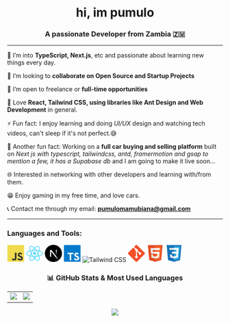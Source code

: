 <h1 align="center">hi, im pumulo</h1>
<h3 align="center">A passionate Developer from Zambia 🇿🇲</h3>

---

🌱 I’m into **TypeScript, Next.js**, etc and passionate about learning new things every day.

👯 I’m looking to **collaborate on Open Source and Startup Projects**

🤝 I’m open to freelance or **full-time opportunities**

💬 Love **React, Tailwind CSS, using libraries like Ant Design and Web Development** in general.

⚡ Fun fact: I enjoy learning and doing *UI/UX* design and watching tech videos, can't sleep if it's not perfect.😅

🤔 Another fun fact: Working on a **full car buying and selling platform** built on *Next js with typescript, tailwindcss, antd, framermotion and gsap to mention a few, it has a Supabase db* and I am going to make it live soon...

🌐 Interested in networking with other developers and learning with/from them.

😁 Enjoy gaming in my free time, and love cars.

📞 Contact me through my email: **pumulomamubiana@gmail.com**

---

<h3 align="left">Languages and Tools:</h3>
<p align="left"> 
  <img src="https://raw.githubusercontent.com/devicons/devicon/master/icons/javascript/javascript-original.svg" alt="JavaScript" width="40" height="40"/> 
  <img src="https://raw.githubusercontent.com/devicons/devicon/master/icons/react/react-original.svg" alt="React" width="40" height="40"/> 
  <img src="https://raw.githubusercontent.com/devicons/devicon/master/icons/nextjs/nextjs-original.svg" alt="Next.js" width="40" height="40"/>
  <img src="https://raw.githubusercontent.com/devicons/devicon/master/icons/typescript/typescript-original.svg" alt="TypeScript" width="40" height="40"/>
  <img src="https://www.vectorlogo.zone/logos/tailwindcss/tailwindcss-icon.svg" alt="Tailwind CSS" width="40" height="40"/>
  <img src="https://raw.githubusercontent.com/devicons/devicon/master/icons/git/git-original.svg" alt="Git" width="40" height="40"/> 
  <img src="https://raw.githubusercontent.com/devicons/devicon/master/icons/html5/html5-original.svg" alt="HTML" width="40" height="40"/> 
  <img src="https://raw.githubusercontent.com/devicons/devicon/master/icons/css3/css3-original.svg" alt="CSS" width="40" height="40"/> 
</p>

<h3 align="center">📊 GitHub Stats & Most Used Languages</h3>

<div align="center">
  <table>
    <tr>
      <td>
        <img src="https://github-readme-stats.vercel.app/api?username=NeXTendo &show_icons=true&theme=tokyonight" />
      </td>
      <td>
        <img src="https://github-readme-stats.vercel.app/api/top-langs?username=NeXTendo&show_icons=true&locale=en&layout=compact&theme=tokyonight" />
      </td>
    </tr>
  </table>
</div>

<div align="center">
  <img src="https://github-readme-streak-stats.herokuapp.com/?user=NeXTendo&theme=tokyonight" />
</div>
